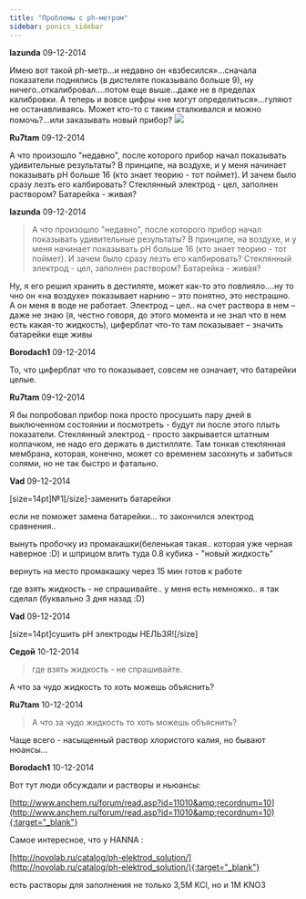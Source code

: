 ```yaml
---
title: "Проблемы с ph-метром"
sidebar: ponics_sidebar
---
```


**lazunda** 09-12-2014

Имею вот такой ph-метр…и недавно он «взбесился»…сначала показатели поднялись (в дистеляте показывало больше 9), ну ничего..откалибровал….потом еще выше…даже не в пределах калибровки. А теперь и вовсе цифры «не могут определиться»…гуляют не останавливаясь. Может кто-то с таким сталкивался и можно помочь?...или заказывать новый прибор? ![](http://aquapiter.com/sites/default/files/imagecache/product/tovar/kl_009_i_01.jpg)


**Ru7tam** 09-12-2014

А что произошло "недавно", после которого прибор начал показывать удивительные результаты? В принципе, на воздухе, и у меня начинает показывать pH больше 16 (кто знает теорию - тот поймет). И зачем было сразу лезть его калбировать? Стеклянный электрод - цел, заполнен раствором? Батарейка - живая?


**lazunda** 09-12-2014

> А что произошло "недавно", после которого прибор начал показывать удивительные результаты? В принципе, на воздухе, и у меня начинает показывать pH больше 16 (кто знает теорию - тот поймет). И зачем было сразу лезть его калбировать? Стеклянный электрод - цел, заполнен раствором? Батарейка - живая?

 Ну, я его решил хранить в дестиляте, может как-то это повлияло….ну то чно он «на воздухе» показывает нарнию – это понятно, это нестрашно. А он меня в воде не работает. Электрод – цел.. на счет раствора в нем – даже не знаю (я, честно говоря, до этого момента и не знал что в нем есть какая-то жидкость), циферблат что-то там показывает – значить батарейки еще живы


**Borodach1** 09-12-2014

То, что циферблат что то показывает, совсем не означает, что батарейки целые.


**Ru7tam** 09-12-2014

Я бы попробовал прибор пока просто просушить пару дней в выключенном состоянии и посмотреть - будут ли после этого плыть показатели. Стеклянный электрод - просто закрывается штатным колпачком, не надо его держать в дистилляте. Там тонкая стеклянная мембрана, которая, конечно, может со временем засохнуть и забиться солями, но не так быстро и фатально.


**Vad** 09-12-2014

[size=14pt]№1[/size]-заменить батарейки

если не поможет замена батарейки... то закончился электрод сравнения..

вынуть пробочку из промакашки(беленькая такая.. которая уже черная наверное :D) и шприцом влить туда 0.8 кубика - "новый жидкость"

вернуть на место промакашку через 15 мин готов к работе

где взять жидкость - не спрашивайте.. у меня есть немножко.. я так сделал (буквально 3 дня назад :D)


**Vad** 09-12-2014

[size=14pt]сушить pH электроды НЕЛЬЗЯ![/size]


**Седой** 10-12-2014

>  где взять жидкость - не спрашивайте. 

А что за чудо жидкость то хоть можешь объяснить?


**Ru7tam** 10-12-2014

> А что за чудо жидкость то хоть можешь объяснить?

Чаще всего - насыщенный раствор хлористого калия, но бывают нюансы...


**Borodach1** 10-12-2014

Вот тут люди обсуждали и растворы и ньюансы:

[http://www.anchem.ru/forum/read.asp?id=11010&amp;recordnum=10](http://www.anchem.ru/forum/read.asp?id=11010&amp;recordnum=10){:target="_blank"}

Самое интересное, что у HANNA :

[http://novolab.ru/catalog/ph-elektrod_solution/](http://novolab.ru/catalog/ph-elektrod_solution/){:target="_blank"}

есть растворы для заполнения не только 3,5М KCl, но и 1М KNO3



